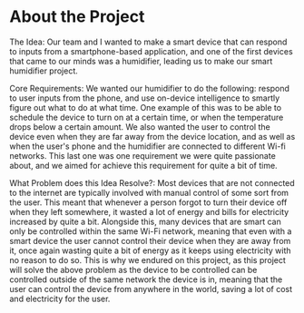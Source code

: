 # About the Project

The Idea: Our team and I wanted to make a smart device that can respond to inputs from a smartphone-based application, and one of the first devices that came to our minds was a humidifier, leading us to make our smart humidifier project.

Core Requirements: We wanted our humidifier to do the following: respond to user inputs from the phone, and use on-device intelligence to smartly figure out what to do at what time. One example of this was to be able to schedule the device to turn on at a certain time, or when the temperature drops below a certain amount. We also wanted the user to control the device even when they are far away from the device location, and as well as when the user's phone and the humidifier are connected to different Wi-fi networks. This last one was one requirement we were quite passionate about, and we aimed for achieve this requirement for quite a bit of time.

What Problem does this Idea Resolve?: Most devices that are not connected to the internet are typically involved with manual control of some sort from the user. This meant that whenever a person forgot to turn their device off when they left somewhere, it wasted a lot of energy and bills for electricity increased by quite a bit. Alongside this, many devices that are smart can only be controlled within the same Wi-Fi network, meaning that even with a smart device the user cannot control their device when they are away from it, once again wasting quite a bit of energy as it keeps using electricity with no reason to do so. This is why we endured on this project, as this project will solve the above problem as the device to be controlled can be controlled outside of the same network the device is in, meaning that the user can control the device from anywhere in the world, saving a lot of cost and electricity for the user.
